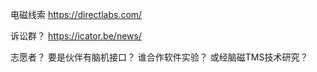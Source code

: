 


电磁线索
https://directlabs.com/

诉讼群？
https://icator.be/news/

志愿者？
要是伙伴有脑机接口？
谁合作软件实验？
或经脑磁TMS技术研究？
